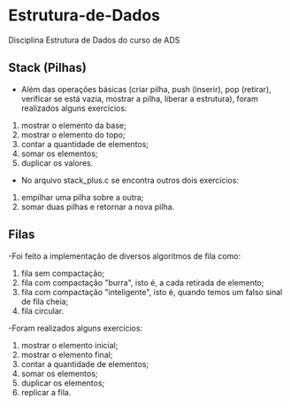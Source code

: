 # Estrutura-de-Dados
Disciplina Estrutura de Dados do curso de ADS

## Stack (Pilhas)
- Além das operações básicas (criar pilha, push (inserir), pop (retirar), verificar se está vazia, mostrar a pilha, liberar a estrutura), foram realizados alguns exercícios:
1) mostrar o elemento da base;
2) mostrar o elemento do topo;
3) contar a quantidade de elementos;
4) somar os elementos;
5) duplicar os valores.

- No arquivo stack_plus.c se encontra outros dois exercícios:
1) empilhar uma pilha sobre a outra;
2) somar duas pilhas e retornar a nova pilha.

## Filas
-Foi feito a implementação de diversos algoritmos de fila como:
1) fila sem compactação;
2) fila com compactação "burra", isto é, a cada retirada de elemento;
3) fila com compactação "inteligente", isto é, quando temos um falso sinal de fila cheia;
4) fila circular.

-Foram realizados alguns exercícios:
1) mostrar o elemento inicial;
2) mostrar o elemento final;
3) contar a quantidade de elementos;
4) somar os elementos;
5) duplicar os elementos;
6) replicar a fila.
